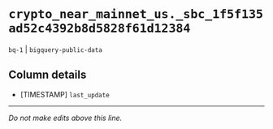 # `crypto_near_mainnet_us._sbc_1f5f135ad52c4392b8d5828f61d12384`
`bq-1` | `bigquery-public-data`

## Column details
* [TIMESTAMP] `last_update`

-------------------------------------------------------------------------------
*Do not make edits above this line.*
